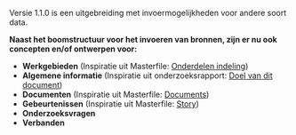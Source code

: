
Versie 1.1.0 is een uitgebreiding met invoermogelijkheden voor andere soort data.

__Naast het boomstructuur voor het invoeren van bronnen, zijn er nu ook concepten en/of ontwerpen voor:__
* __Werkgebieden__  (Inspiratie uit Masterfile: [Onderdelen indeling](https://jorik.gitbook.io/project-blauwdruk/research_methods/masterfile#onderdelen-indeling))
* __Algemene informatie__ (Inspiratie uit onderzoeksrapport: [Doel van dit document](https://jorik.gitbook.io/project-blauwdruk/research_methods/onderzoeksrapport#indeling-onderzoeksvoorstel))
* __Documenten__  (Inspiratie uit Masterfile: [Documents](https://jorik.gitbook.io/project-blauwdruk/research_methods/masterfile#documents))
* __Gebeurtenissen__  (Inspiratie uit Masterfile: [Story](https://jorik.gitbook.io/project-blauwdruk/research_methods/masterfile#story))
* __Onderzoeksvragen__
* __Verbanden__



